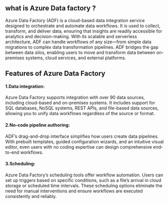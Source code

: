 ## what is Azure Data factory ?

Azure Data Factory (ADF) is a cloud-based data integration service designed to orchestrate and automate data workflows. 
It is used to collect, transform, and deliver data, ensuring that insights are readily accessible for analytics and decision-making. 
With its scalable and serverless architecture, ADF can handle workflows of any size—from simple data migrations to complex data transformation pipelines.
ADF bridges the gap between data silos, enabling users to move and transform data between on-premises systems, cloud services, and external platforms. 

## Features of Azure Data Factory

 #### 1.Data integration:
Azure Data Factory supports integration with over 90 data sources, including cloud-based and on-premises systems. It includes support for SQL databases, NoSQL systems, REST APIs, and file-based data sources, allowing you to unify data workflows regardless of the source or format.

#### 2.No-code pipeline authoring:
ADF’s drag-and-drop interface simplifies how users create data pipelines. With prebuilt templates, guided configuration wizards, and an intuitive visual editor, even users with no coding expertise can design comprehensive end-to-end workflows. 

#### 3.Scheduling:
Azure Data Factory’s scheduling tools offer workflow automation. Users can set up triggers based on specific conditions, such as a file’s arrival in cloud storage or scheduled time intervals. These scheduling options eliminate the need for manual interventions and ensure workflows are executed consistently and reliably.
